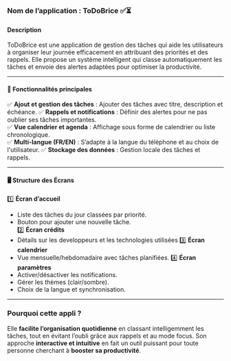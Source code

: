 ### **Nom de l’application : ToDoBrice** ✅⏳
#### **Description**
ToDoBrice est une application de gestion des tâches qui aide les utilisateurs à organiser leur journée efficacement en attribuant des priorités et des rappels. Elle propose un système intelligent qui classe automatiquement les tâches et envoie des alertes adaptées pour optimiser la productivité.

---

#### **🎯 Fonctionnalités principales**
✅ **Ajout et gestion des tâches** : Ajouter des tâches avec titre, description et échéance. 
✅ **Rappels et notifications** : Définir des alertes pour ne pas oublier ses tâches importantes.  
✅ **Vue calendrier et agenda** : Affichage sous forme de calendrier ou liste chronologique.   
✅ **Multi-langue (FR/EN)** : S’adapte à la langue du téléphone et au choix de l'utilisateur.
✅ **Stockage des données** : Gestion locale des tâches et rappels.

---

#### **🖥️ Structure des Écrans**
1️⃣ **Écran d’accueil**
- Liste des tâches du jour classées par priorité.
- Bouton pour ajouter une nouvelle tâche.  
2️⃣ **Écran crédits**
- Détails sur les developpeurs et les technologies utilisées 
3️⃣ **Écran calendrier**
- Vue mensuelle/hebdomadaire avec tâches planifiées.
4️⃣ **Écran paramètres**
- Activer/désactiver les notifications.
- Gérer les thèmes (clair/sombre).
- Choix de la langue et synchronisation.


---

### **Pourquoi cette appli ?**
Elle **facilite l’organisation quotidienne** en classant intelligemment les tâches, tout en évitant l’oubli grâce aux rappels et au mode focus. Son approche **interactive et intuitive** en fait un outil puissant pour toute personne cherchant à **booster sa productivité**.